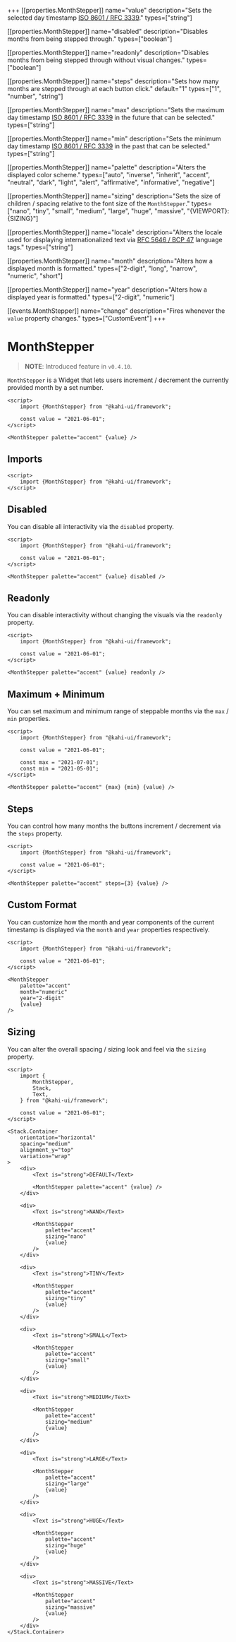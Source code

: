 +++
[[properties.MonthStepper]]
name="value"
description="Sets the selected day timestamp [ISO 8601 / RFC 3339](https://www.w3.org/TR/NOTE-datetime)."
types=["string"]

[[properties.MonthStepper]]
name="disabled"
description="Disables months from being stepped through."
types=["boolean"]

[[properties.MonthStepper]]
name="readonly"
description="Disables months from being stepped through without visual changes."
types=["boolean"]

[[properties.MonthStepper]]
name="steps"
description="Sets how many months are stepped through at each button click."
default="1"
types=["1", "number", "string"]

[[properties.MonthStepper]]
name="max"
description="Sets the maximum day timestamp [ISO 8601 / RFC 3339](https://www.w3.org/TR/NOTE-datetime) in the future that can be selected."
types=["string"]

[[properties.MonthStepper]]
name="min"
description="Sets the minimum day timestamp [ISO 8601 / RFC 3339](https://www.w3.org/TR/NOTE-datetime) in the past that can be selected."
types=["string"]

[[properties.MonthStepper]]
name="palette"
description="Alters the displayed color scheme."
types=["auto", "inverse", "inherit", "accent", "neutral", "dark", "light", "alert", "affirmative", "informative", "negative"]

[[properties.MonthStepper]]
name="sizing"
description="Sets the size of children / spacing relative to the font size of the `MonthStepper`."
types=["nano", "tiny", "small", "medium", "large", "huge", "massive", "{VIEWPORT}:{SIZING}"]

[[properties.MonthStepper]]
name="locale"
description="Alters the locale used for displaying internationalized text via [RFC 5646 / BCP 47](https://www.w3.org/International/articles/language-tags) language tags."
types=["string"]

[[properties.MonthStepper]]
name="month"
description="Alters how a displayed month is formatted."
types=["2-digit", "long", "narrow", "numeric", "short"]

[[properties.MonthStepper]]
name="year"
description="Alters how a displayed year is formatted."
types=["2-digit", "numeric"]

[[events.MonthStepper]]
name="change"
description="Fires whenever the `value` property changes."
types=["CustomEvent<void>"]
+++

# MonthStepper

> **NOTE**: Introduced feature in `v0.4.10`.

`MonthStepper` is a Widget that lets users increment / decrement the currently provided month by a set number.

```svelte {title="MonthStepper Preview" mode="repl"}
<script>
    import {MonthStepper} from "@kahi-ui/framework";

    const value = "2021-06-01";
</script>

<MonthStepper palette="accent" {value} />
```

## Imports

```svelte {title="MonthStepper Imports"}
<script>
    import {MonthStepper} from "@kahi-ui/framework";
</script>
```

## Disabled

You can disable all interactivity via the `disabled` property.

```svelte {title="MonthStepper Disabled" mode="repl"}
<script>
    import {MonthStepper} from "@kahi-ui/framework";

    const value = "2021-06-01";
</script>

<MonthStepper palette="accent" {value} disabled />
```

## Readonly

You can disable interactivity without changing the visuals via the `readonly` property.

```svelte {title="MonthStepper Readonly" mode="repl"}
<script>
    import {MonthStepper} from "@kahi-ui/framework";

    const value = "2021-06-01";
</script>

<MonthStepper palette="accent" {value} readonly />
```

## Maximum + Minimum

You can set maximum and minimum range of steppable months via the `max` / `min` properties.

```svelte {title="MonthStepper Maximum + Minimum" mode="repl"}
<script>
    import {MonthStepper} from "@kahi-ui/framework";

    const value = "2021-06-01";

    const max = "2021-07-01";
    const min = "2021-05-01";
</script>

<MonthStepper palette="accent" {max} {min} {value} />
```

## Steps

You can control how many months the buttons increment / decrement via the `steps` property.

```svelte {title="MonthStepper Step" mode="repl"}
<script>
    import {MonthStepper} from "@kahi-ui/framework";

    const value = "2021-06-01";
</script>

<MonthStepper palette="accent" steps={3} {value} />
```

## Custom Format

You can customize how the month and year components of the current timestamp is displayed via the `month` and `year` properties respectively.

```svelte {title="MonthStepper Custom Format" mode="repl"}
<script>
    import {MonthStepper} from "@kahi-ui/framework";

    const value = "2021-06-01";
</script>

<MonthStepper
    palette="accent"
    month="numeric"
    year="2-digit"
    {value}
/>
```

## Sizing

You can alter the overall spacing / sizing look and feel via the `sizing` property.

```svelte {title="MonthStepper Sizing" mode="repl"}
<script>
    import {
        MonthStepper,
        Stack,
        Text,
    } from "@kahi-ui/framework";

    const value = "2021-06-01";
</script>

<Stack.Container
    orientation="horizontal"
    spacing="medium"
    alignment_y="top"
    variation="wrap"
>
    <div>
        <Text is="strong">DEFAULT</Text>

        <MonthStepper palette="accent" {value} />
    </div>

    <div>
        <Text is="strong">NANO</Text>

        <MonthStepper
            palette="accent"
            sizing="nano"
            {value}
        />
    </div>

    <div>
        <Text is="strong">TINY</Text>

        <MonthStepper
            palette="accent"
            sizing="tiny"
            {value}
        />
    </div>

    <div>
        <Text is="strong">SMALL</Text>

        <MonthStepper
            palette="accent"
            sizing="small"
            {value}
        />
    </div>

    <div>
        <Text is="strong">MEDIUM</Text>

        <MonthStepper
            palette="accent"
            sizing="medium"
            {value}
        />
    </div>

    <div>
        <Text is="strong">LARGE</Text>

        <MonthStepper
            palette="accent"
            sizing="large"
            {value}
        />
    </div>

    <div>
        <Text is="strong">HUGE</Text>

        <MonthStepper
            palette="accent"
            sizing="huge"
            {value}
        />
    </div>

    <div>
        <Text is="strong">MASSIVE</Text>

        <MonthStepper
            palette="accent"
            sizing="massive"
            {value}
        />
    </div>
</Stack.Container>
```
